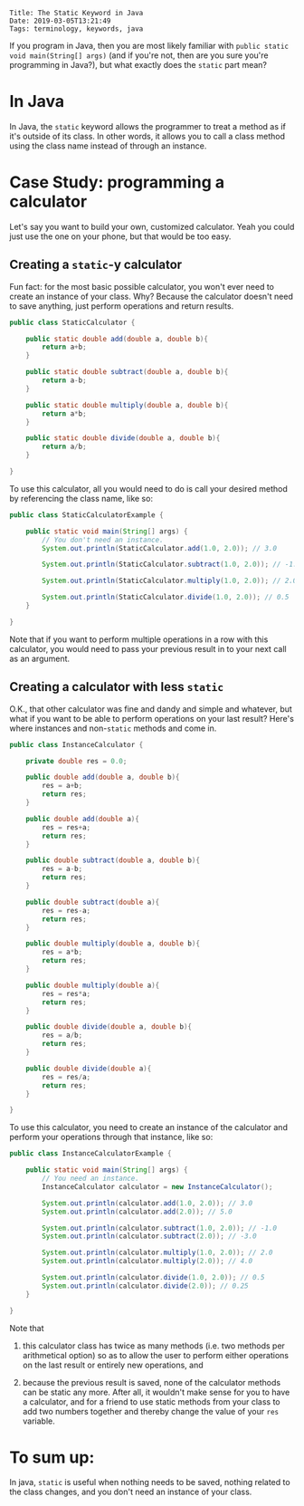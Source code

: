     Title: The Static Keyword in Java
    Date: 2019-03-05T13:21:49
    Tags: terminology, keywords, java

If you program in Java, then you are most likely familiar with `public static void main(String[] args)` (and if you're not, then are you sure you're programming in Java?), but what exactly does the `static` part mean?

<!-- more -->

# In Java

In Java, the `static` keyword allows the programmer to treat a method as if it's outside of its class. In other words, it allows you to call a class method using the class name instead of through an instance.

# Case Study: programming a calculator

Let's say you want to build your own, customized calculator. Yeah you could just use the one on your phone, but that would be too easy.

## Creating a `static`-y calculator

Fun fact: for the most basic possible calculator, you won't ever need to create an instance of your class. Why? Because the calculator doesn't need to save anything, just perform operations and return results.

```java
public class StaticCalculator {

	public static double add(double a, double b){
		return a+b;
	}

	public static double subtract(double a, double b){
		return a-b;
	}

	public static double multiply(double a, double b){
		return a*b;
	}

	public static double divide(double a, double b){
		return a/b;
	}

}

```

To use this calculator, all you would need to do is call your desired method by referencing the class name, like so:

```java
public class StaticCalculatorExample {

	public static void main(String[] args) {
		// You don't need an instance.
		System.out.println(StaticCalculator.add(1.0, 2.0)); // 3.0

		System.out.println(StaticCalculator.subtract(1.0, 2.0)); // -1.0

		System.out.println(StaticCalculator.multiply(1.0, 2.0)); // 2.0

		System.out.println(StaticCalculator.divide(1.0, 2.0)); // 0.5
	}

}
```

Note that if you want to perform multiple operations in a row with this calculator, you would need to pass your previous result in to your next call as an argument.

## Creating a calculator with less `static`

O.K., that other calculator was fine and dandy and simple and whatever, but what if you want to be able to perform operations on your last result? Here's where instances and non-`static` methods and come in.

```java
public class InstanceCalculator {

	private double res = 0.0;

	public double add(double a, double b){
		res = a+b;
		return res;
	}

	public double add(double a){
		res = res+a;
		return res;
	}

	public double subtract(double a, double b){
		res = a-b;
		return res;
	}

	public double subtract(double a){
		res = res-a;
		return res;
	}

	public double multiply(double a, double b){
		res = a*b;
		return res;
	}

	public double multiply(double a){
		res = res*a;
		return res;
	}

	public double divide(double a, double b){
		res = a/b;
		return res;
	}

	public double divide(double a){
		res = res/a;
		return res;
	}

}
```

To use this calculator, you need to create an instance of the calculator and perform your operations through that instance, like so:

```java
public class InstanceCalculatorExample {

	public static void main(String[] args) {
		// You need an instance.
		InstanceCalculator calculator = new InstanceCalculator();

		System.out.println(calculator.add(1.0, 2.0)); // 3.0
		System.out.println(calculator.add(2.0)); // 5.0

		System.out.println(calculator.subtract(1.0, 2.0)); // -1.0
		System.out.println(calculator.subtract(2.0)); // -3.0

		System.out.println(calculator.multiply(1.0, 2.0)); // 2.0
		System.out.println(calculator.multiply(2.0)); // 4.0

		System.out.println(calculator.divide(1.0, 2.0)); // 0.5
		System.out.println(calculator.divide(2.0)); // 0.25
	}

}
```

Note that

1. this calculator class has twice as many methods (i.e. two methods per arithmetical option) so as to allow the user to perform either operations on the last result or entirely new operations, and

2. because the previous result is saved, none of the calculator methods can be static any more. After all, it wouldn't make sense for you to have a calculator, and for a friend to use static methods from your class to add two numbers together and thereby change the value of your `res` variable.


# To sum up:

In java, `static` is useful when nothing needs to be saved, nothing related to the class changes, and you don't need an instance of your class.

